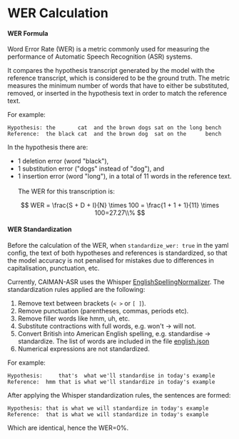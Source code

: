 # WER Calculation

#### WER Formula
Word Error Rate (WER) is a metric commonly used for measuring the performance of Automatic Speech Recognition (ASR) systems.

It compares the hypothesis transcript generated by the model with the reference transcript, which is considered to be the ground truth.
The metric measures the minimum number of words that have to either be substituted, removed, or inserted in the hypothesis text in order
to match the reference text.

For example:
```
Hypothesis: the       cat  and the brown dogs sat on the long bench
Reference:  the black cat  and the brown dog  sat on the      bench
```

In the hypothesis there are:
* 1 deletion error (word "black"),
* 1 substitution error ("dogs" instead of "dog"), and
* 1 insertion error (word "long"), in a total of 11 words in the reference text.
<br/><br/>
The WER for this transcription is:

$$
WER = \frac{S + D + I}{N} \times 100 = \frac{1 + 1 + 1}{11} \times 100=27.27\\%
$$

#### WER Standardization

Before the calculation of the WER, when `standardize_wer: true` in the yaml config,
the text of both hypotheses and references is standardized, so that the model accuracy is
not penalised for mistakes due to differences in capitalisation, punctuation, etc.

Currently, CAIMAN-ASR uses the Whisper [EnglishSpellingNormalizer](https://github.com/openai/whisper/blob/main/whisper/normalizers/english.py).
The standardization rules applied are the following:

1. Remove text between brackets (`< >` or `[ ]`).
2. Remove punctuation (parentheses, commas, periods etc).
3. Remove filler words like hmm, uh, etc.
4. Substitute contractions with full words, e.g. won't -> will not.
5. Convert British into American English spelling, e.g. standardise -> standardize.
   The list of words are included in the file [english.json](https://github.com/MyrtleSoftware/caiman-asr/blob/main/training/caiman_asr_train/data/text/english.json)
6. Numerical expressions are not standardized.

For example:
```
Hypothesis:     that's  what we'll standardise in today's example
Reference:  hmm that is what we'll standardize in today's example
```

After applying the Whisper standardization rules, the sentences are formed:
```
Hypothesis: that is what we will standardize in today's example
Reference:  that is what we will standardize in today's example
```
Which are identical, hence the WER=0%.
